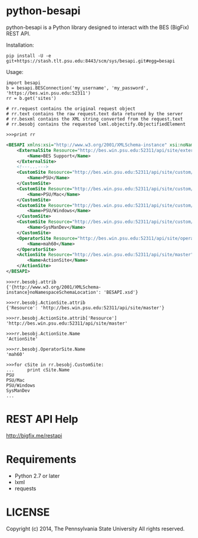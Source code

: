 python-besapi
======

python-besapi is a Python library designed to interact with the BES (BigFix) REST API.

Installation:

    pip install -U -e git+https://stash.tlt.psu.edu:8443/scm/sys/besapi.git#egg=besapi


Usage:
    
    import besapi
    b = besapi.BESConnection('my_username', 'my_password', 'https://bes.win.psu.edu:52311')
    rr = b.get('sites')
    
    # rr.request contains the original request object
    # rr.text contains the raw request.text data returned by the server
    # rr.besxml contains the XML string converted from the request.text
    # rr.besobj contains the requested lxml.objectify.ObjectifiedElement
    
    >>>print rr
```xml
<BESAPI xmlns:xsi="http://www.w3.org/2001/XMLSchema-instance" xsi:noNamespaceSchemaLocation="BESAPI.xsd">
	<ExternalSite Resource="http://bes.win.psu.edu:52311/api/site/external/BES%20Support">
		<Name>BES Support</Name>
	</ExternalSite>
	<!---...--->
	<CustomSite Resource="http://bes.win.psu.edu:52311/api/site/custom/PSU">
		<Name>PSU</Name>
	</CustomSite>
	<CustomSite Resource="http://bes.win.psu.edu:52311/api/site/custom/PSU%2fMac">
		<Name>PSU/Mac</Name>
	</CustomSite>
	<CustomSite Resource="http://bes.win.psu.edu:52311/api/site/custom/PSU%2fWindows">
		<Name>PSU/Windows</Name>
	</CustomSite>
	<CustomSite Resource="http://bes.win.psu.edu:52311/api/site/custom/SysManDev">
		<Name>SysManDev</Name>
	</CustomSite>
	<OperatorSite Resource="http://bes.win.psu.edu:52311/api/site/operator/mah60">
		<Name>mah60</Name>
	</OperatorSite>
	<ActionSite Resource="http://bes.win.psu.edu:52311/api/site/master">
		<Name>ActionSite</Name>
	</ActionSite>
</BESAPI>
```
    >>>rr.besobj.attrib
    {'{http://www.w3.org/2001/XMLSchema-instance}noNamespaceSchemaLocation': 'BESAPI.xsd'}
    
    >>>rr.besobj.ActionSite.attrib
    {'Resource': 'http://bes.win.psu.edu:52311/api/site/master'}
    
    >>>rr.besobj.ActionSite.attrib['Resource']
    'http://bes.win.psu.edu:52311/api/site/master'
    
    >>>rr.besobj.ActionSite.Name
    'ActionSite'
    
    >>>rr.besobj.OperatorSite.Name
    'mah60'
    
    >>>for cSite in rr.besobj.CustomSite:
    ...     print cSite.Name
    PSU
    PSU/Mac
    PSU/Windows
    SysManDev
    ...
    
REST API Help
============
http://bigfix.me/restapi
    

Requirements
============

- Python 2.7 or later
- lxml
- requests


LICENSE
=======
Copyright (c) 2014, The Pennsylvania State University
All rights reserved.
